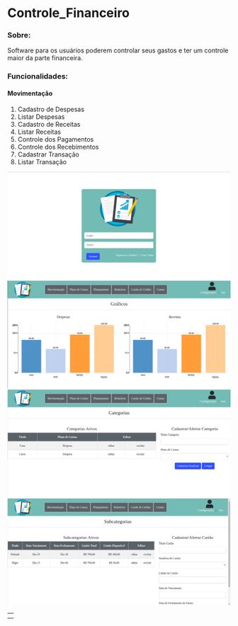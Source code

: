 # Controle_Financeiro
### Sobre:
Software para os usuários poderem controlar seus gastos e ter um controle maior da parte financeira.

### Funcionalidades:
#### Movimentação
<ol>
  <li>Cadastro de Despesas</li>
  <li>Listar Despesas</li>
  <li>Cadastro de Receitas</li>
  <li>Listar Receitas</li>
  <li>Controle dos Pagamentos</li>
  <li>Controle dos Recebimentos</li>
  <li>Cadastrar Transação</li>
  <li>Listar Transação</li>
</ol>

<table>
  <td>
    <tr><img src="layout/login.png"></tr>
    <tr><img src="layout/paginainicial.png"></tr>
  </td>
  <td>
    <tr><img src="layout/categorias.png"></tr>
    <tr><img src="layout/cartaocredito.png"></tr>
  </td>
</table>
